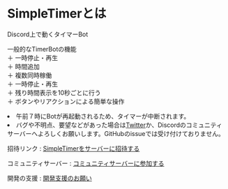 # SimpleTimerとは
Discord上で動くタイマーBot

<procedure title="特徴">
<p>
一般的なTimerBotの機能<br/>
＋ 一時停止・再生<br/>
＋ 時間追加<br/>
＋ 複数同時稼働<br/>
＋ 一時停止・再生<br/>
＋ 残り時間表示を10秒ごとに行う<br/>
＋ ボタンやリアクションによる簡単な操作<br/>
</p>
</procedure>

<procedure title="注意点">
<list>
<li>午前７時にBotが再起動されるため、タイマーが中断されます。</li>
<li>バグや不明点、要望などがあった場合は<a href="https://twitter.com/JanuaryMaki">Twitter</a>か、Discordのコミュニティサーバーへよろしくお願いします。GitHubのissueでは受け付けておりません。</li>
</list>
</procedure>

招待リンク
: [SimpleTimerをサーバーに招待する](http://invite.simpletimer.dev)

コミュニティサーバー
: [コミュニティサーバーに参加する](http://community.simpletimer.dev)

開発の支援
: [開発支援のお願い](donate.md)

